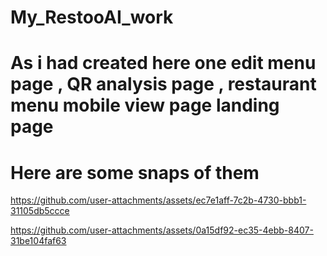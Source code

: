 # My_RestooAI_work

# As i had created here one edit menu page , QR analysis page , restaurant menu mobile view page  landing page 
# Here are some snaps of them


https://github.com/user-attachments/assets/ec7e1aff-7c2b-4730-bbb1-31105db5ccce



https://github.com/user-attachments/assets/0a15df92-ec35-4ebb-8407-31be104faf63


